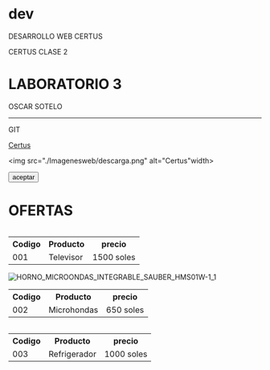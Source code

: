 # dev
DESARROLLO WEB CERTUS

<!DOCTYPE html>
<html lang="es">
<head>
    <meta charset="UTF-8">
    <meta name="viewport" content="width=device-width, initial-scale=1.0">
    <title>Mi primera web</title>
</head>
<body>
CERTUS CLASE 2
<H1>LABORATORIO 3</H1>
<P>OSCAR SOTELO</P>
<HR>
<P>GIT</P></HR>
<a href="www.certus.com.pe">Certus</a>

<img src="./Imagenesweb/descarga.png" alt="Certus"width>

<button>aceptar</button>
<br>


<H1>OFERTAS</H1>

<table> 
    <tr>
        <th>Codigo</th>
        <th>Producto</th>
        <th>precio</th>
    </tr>
    <tr>
        <td>001</td>
        <td>Televisor</td>
        <td>1500 soles</td>
        <img src="https://encrypted-tbn0.gstatic.com/images?q=tbn:ANd9GcS441HsMyz-0yZdzJx3lqC4O81OZaJzzqqzphA8HKLoTA&s" alt="" srcset="">
    </tr>


    
</table>

<table> <tr>
    <th>Codigo</th>
    <th>Producto</th>
    <th>precio</th>
</tr>
<tr>
    <td>002</td>
    <td>Microhondas</td>
    <td>650 soles</td>
<img src="https://media.sauber-home.com/catalog/product/cache/aba824d655bb20fcf2253dd751221cdd/H/O/HORNO_MICROONDAS_INTEGRABLE_SAUBER_HMS01W-1_1.jpeg" alt="HORNO_MICROONDAS_INTEGRABLE_SAUBER_HMS01W-1_1" srcset="">
</table>

<table>
    <tr>
        <th>Codigo</th>
        <th>Producto</th>
        <th>precio</th>
    </tr>
    <tr>
        <td>003</td>
        <td>Refrigerador</td>
        <td>1000 soles</td>
<img src="https://images.costco-static.com/ImageDelivery/imageService?profileId=12026540&imageId=1647175-847__1&recipeName=350" alt="">
       
</table>

    



</body>
</html>
